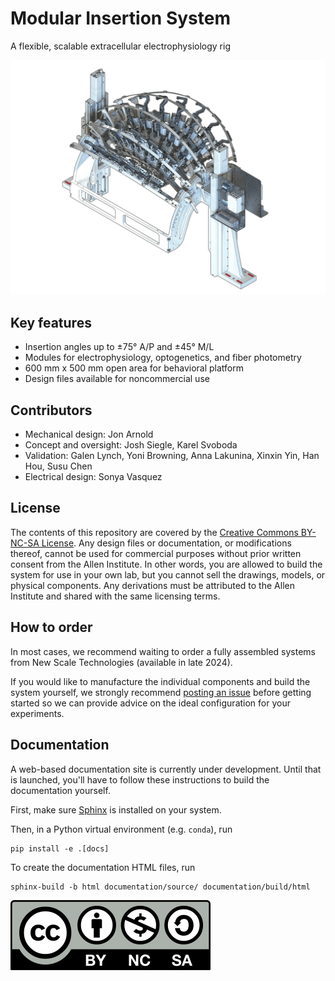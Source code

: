 # Modular Insertion System

A flexible, scalable extracellular electrophysiology rig

![Rendering of the insertion system](documentation/source/_static/isometric_render.png)


## Key features

- Insertion angles up to ±75° A/P and ±45° M/L
- Modules for electrophysiology, optogenetics, and fiber photometry
- 600 mm x 500 mm open area for behavioral platform
- Design files available for noncommercial use

## Contributors

- Mechanical design: Jon Arnold
- Concept and oversight: Josh Siegle, Karel Svoboda
- Validation: Galen Lynch, Yoni Browning, Anna Lakunina, Xinxin Yin, Han Hou, Susu Chen
- Electrical design: Sonya Vasquez

## License

The contents of this repository are covered by the [Creative Commons BY-NC-SA License](LICENSE). Any design files or documentation, or modifications thereof, cannot be used for commercial purposes without prior written consent from the Allen Institute. In other words, you are allowed to build the system for use in your own lab, but you cannot sell the drawings, models, or physical components. Any derivations must be attributed to the Allen Institute and shared with the same licensing terms.

## How to order

In most cases, we recommend waiting to order a fully assembled systems from New Scale Technologies (available in late 2024).

If you would like to manufacture the individual components and build the system yourself, we strongly recommend [posting an issue](https://github.com/AllenNeuralDynamics/modular-insertion-system/issues) before getting started so we can provide advice on the ideal configuration for your experiments.


## Documentation

A web-based documentation site is currently under development. Until that is launched, you'll have to follow these instructions to build the documentation yourself.

First, make sure [Sphinx](https://www.sphinx-doc.org/en/master/usage/installation.html) is installed on your system.

Then, in a Python virtual environment (e.g. `conda`), run

```
pip install -e .[docs]
```

To create the documentation HTML files, run

```
sphinx-build -b html documentation/source/ documentation/build/html
```


![CC BY-NC-SA logo](documentation/source/_static/CC-BY-NC-SA.png)